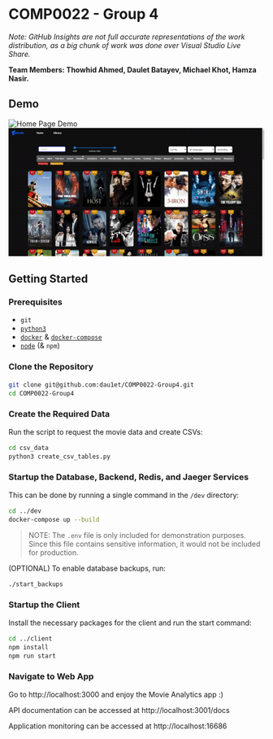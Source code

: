 # COMP0022 - Group 4

_Note: GitHub Insights are not full accurate representations of the work distribution, as a big chunk of work was done over Visual Studio Live Share._

**Team Members: Thowhid Ahmed, Daulet Batayev, Michael Khot, Hamza Nasir.**

## Demo

![Home Page Demo](./demo/home.gif)
![Library Page Demo](./demo/library.gif)

## Getting Started

### Prerequisites

- `git`
- [`python3`](https://www.python.org/downloads/)
- [`docker`](https://docs.docker.com/get-docker/) & [`docker-compose`](https://docs.docker.com/compose/install/)
- [`node`](https://nodejs.org/en/download/) (& `npm`)

### Clone the Repository

```bash
git clone git@github.com:dau1et/COMP0022-Group4.git
cd COMP0022-Group4
```

### Create the Required Data

Run the script to request the movie data and create CSVs:

```bash
cd csv_data
python3 create_csv_tables.py
```

### Startup the Database, Backend, Redis, and Jaeger Services

This can be done by running a single command in the `/dev` directory:

```bash
cd ../dev
docker-compose up --build
```

> NOTE: The `.env` file is only included for demonstration purposes. Since this file contains sensitive information, it would not be included for production.

(OPTIONAL) To enable database backups, run:

```bash
./start_backups
```

### Startup the Client

Install the necessary packages for the client and run the start command:

```bash
cd ../client
npm install
npm run start
```

### Navigate to Web App

Go to http://localhost:3000 and enjoy the Movie Analytics app :)

API documentation can be accessed at http://localhost:3001/docs

Application monitoring can be accessed at http://localhost:16686
